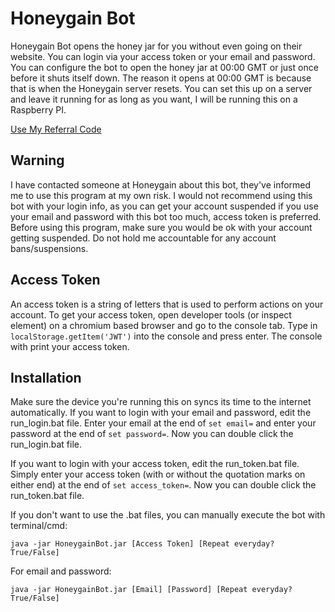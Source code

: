 # Honeygain Bot
Honeygain Bot opens the honey jar for you without even going on their website. You can login via your access token or your email and password. You can configure the bot to open the honey jar at 00:00 GMT or just once before it shuts itself down. The reason it opens at 00:00 GMT is because that is when the Honeygain server resets. You can set this up on a server and leave it running for as long as you want, I will be running this on a Raspberry PI.

[Use My Referral Code](https://r.honeygain.me/SEBBE4D9EB)

## Warning
I have contacted someone at Honeygain about this bot, they've informed me to use this program at my own risk. I would not recommend using this bot with your login info, as you can get your account suspended if you use your email and password with this bot too much, access token is preferred. Before using this program, make sure you would be ok with your account getting suspended. Do not hold me accountable for any account bans/suspensions.

## Access Token
An access token is a string of letters that is used to perform actions on your account. To get your access token, open developer tools (or inspect element) on a chromium based browser and go to the console tab. Type in `localStorage.getItem('JWT')` into the console and press enter. The console with print your access token.

## Installation
Make sure the device you're running this on syncs its time to the internet automatically.
If you want to login with your email and password, edit the run_login.bat file. Enter your email at the end of `set email=` and enter your password at the end of `set password=`. Now you can double click the run_login.bat file.

If you want to login with your access token, edit the run_token.bat file. Simply enter your access token (with or without the quotation marks on either end) at the end of `set access_token=`. Now you can double click the run_token.bat file.

If you don't want to use the .bat files, you can manually execute the bot with terminal/cmd:

    java -jar HoneygainBot.jar [Access Token] [Repeat everyday? True/False]

 For email and password:

    java -jar HoneygainBot.jar [Email] [Password] [Repeat everyday? True/False]